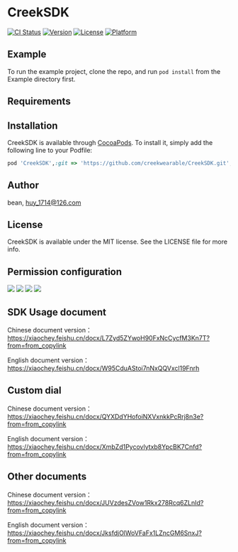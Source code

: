 # CreekSDK

[![CI Status](https://img.shields.io/travis/bean/CreekSDK.svg?style=flat)](https://travis-ci.org/bean/CreekSDK)
[![Version](https://img.shields.io/cocoapods/v/CreekSDK.svg?style=flat)](https://cocoapods.org/pods/CreekSDK)
[![License](https://img.shields.io/cocoapods/l/CreekSDK.svg?style=flat)](https://cocoapods.org/pods/CreekSDK)
[![Platform](https://img.shields.io/cocoapods/p/CreekSDK.svg?style=flat)](https://cocoapods.org/pods/CreekSDK)

## Example

To run the example project, clone the repo, and run `pod install` from the Example directory first.

## Requirements

## Installation

CreekSDK is available through [CocoaPods](https://cocoapods.org). To install
it, simply add the following line to your Podfile:

```ruby
pod 'CreekSDK',:git => 'https://github.com/creekwearable/CreekSDK.git', :tag => '0.1.13'
```

## Author

bean, huy_1714@126.com

## License

CreekSDK is available under the MIT license. See the LICENSE file for more info.

## Permission configuration

<img src="https://creekwearable.github.io/static/image/4.png">

<img src="https://creekwearable.github.io/static/image/5.png">

<img src="https://creekwearable.github.io/static/image/6.png">

<img src="https://creekwearable.github.io/static/image/8.png">

## SDK Usage document
Chinese document version：<https://xiaochey.feishu.cn/docx/L7Zyd5ZYwoH90FxNcCycfM3Kn7T?from=from_copylink>

English document version：<https://xiaochey.feishu.cn/docx/W95CduAStoi7nNxQQVxcl19Fnrh>

## Custom dial

Chinese document version：<https://xiaochey.feishu.cn/docx/QYXDdYHofoiNXVxnkkPcRrj8n3e?from=from_copylink>

English document version：<https://xiaochey.feishu.cn/docx/XmbZd1Pycovlytxb8YpcBK7Cnfd?from=from_copylink>

## Other documents

Chinese document version：<https://xiaochey.feishu.cn/docx/JUVzdesZVow1Rkx278Rcq6ZLnId?from=from_copylink>

English document version：<https://xiaochey.feishu.cn/docx/JksfdjOlWoVFaFx1LZncGM6SnxJ?from=from_copylink>


